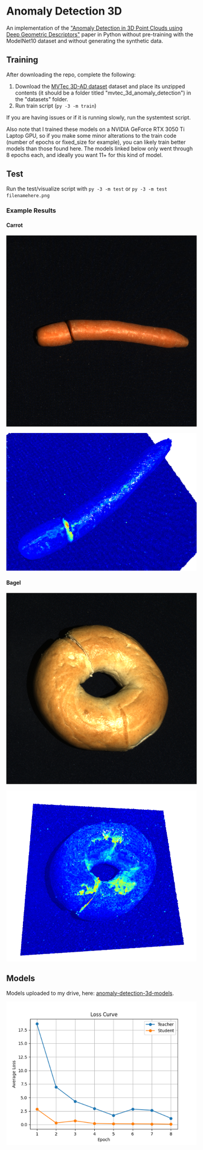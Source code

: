# Anomaly Detection 3D

An implementation of the ["Anomaly Detection in 3D Point Clouds using Deep Geometric Descriptors"](https://arxiv.org/pdf/2202.11660) paper in Python without pre-training with the ModelNet10 dataset and without generating the synthetic data.

## Training
After downloading the repo, complete the following:

1. Download the [MVTec 3D-AD dataset](https://www.mvtec.com/company/research/datasets/mvtec-3d-ad/downloads) dataset and place its unzipped contents (it should be a folder titled "mvtec_3d_anomaly_detection") in the "datasets" folder.
2. Run train script (`py -3 -m train`)

If you are having issues or if it is running slowly, run the systemtest script.

Also note that I trained these models on a NVIDIA GeForce RTX 3050 Ti Laptop GPU, so if you make some minor alterations to the train code (number of epochs or fixed_size for example), you can likely train better models than those found here. The models linked below only went through 8 epochs each, and ideally you want 11+ for this kind of model.

## Test
Run the test/visualize script with `py -3 -m test` or `py -3 -m test filenamehere.png`

### Example Results

#### Carrot

![a cut carrot](https://github.com/vmc-7645/anomaly-detection-3d/blob/main/testimg.png)

![anomaly pointcloud of the cut carrot](https://github.com/vmc-7645/anomaly-detection-3d/blob/main/pointcloudscreenshot_testimg.png)

#### Bagel

![a damaged bagel](https://github.com/vmc-7645/anomaly-detection-3d/blob/main/testimg1.png)

![anomaly pointcloud of the damaged bagel](https://github.com/vmc-7645/anomaly-detection-3d/blob/main/pointcloudscreenshot_testimg1.png)

## Models

Models uploaded to my drive, here: [anomaly-detection-3d-models](https://drive.google.com/drive/folders/1lfxbOMJv7Q0RX6g0ZDTO4yKyFxPAdj3O?usp=drive_link).

![train loss curve](https://github.com/vmc-7645/anomaly-detection-3d/blob/main/losscurve.png)
